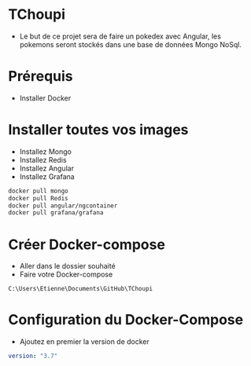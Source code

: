 # TChoupi

* Le but de ce projet sera de faire un pokedex avec Angular, les pokemons seront stockés dans une base de données Mongo NoSql.

# Prérequis
* Installer Docker

# Installer toutes vos images
* Installez Mongo
* Installez Redis
* Installez Angular
* Installez Grafana
```bash 
docker pull mongo
docker pull Redis
docker pull angular/ngcontainer
docker pull grafana/grafana
```

# Créer Docker-compose
* Aller dans le dossier souhaité 
* Faire votre Docker-compose
```
C:\Users\Etienne\Documents\GitHub\TChoupi
```

# Configuration du Docker-Compose
* Ajoutez en premier la version de docker 
```yaml
version: "3.7"
```


